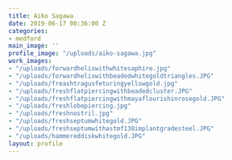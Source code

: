```yaml
---
title: Aiko Sagawa
date: 2019-06-17 00:36:00 Z
categories:
- medford
main_image: ''
profile_image: "/uploads/aiko-sagawa.jpg"
work_images:
- "/uploads/forwardheliswithwhitesaphire.jpg"
- "/uploads/forwardhelixwithbeadedwhitegoldtriangles.JPG"
- "/uploads/freashtragusfeturingyellowgold.jpg"
- "/uploads/freshflatpiercingwithbeadedcluster.JPG"
- "/uploads/freshflatpiercingwithmayaflourishinrosegold.JPG"
- "/uploads/freshlobepiercing.jpg"
- "/uploads/freshnostril.jpg"
- "/uploads/freshseptumwhitegold.JPG"
- "/uploads/freshseptumwithastmf138implantgradesteel.JPG"
- "/uploads/hammereddiskwhitegold.JPG"
layout: profile
---
```


